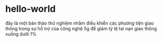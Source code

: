 # hello-world
đây là một bản thảo thử nghiệm nhằm điều khiển các phương tiện giao thông trong sự hỗ trợ của công nghệ 5g để giảm tỷ lệ tai nạn giao thông xuống dưới 1%
